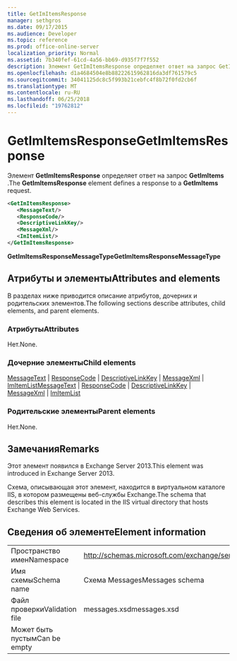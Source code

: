 ```yaml
---
title: GetImItemsResponse
manager: sethgros
ms.date: 09/17/2015
ms.audience: Developer
ms.topic: reference
ms.prod: office-online-server
localization_priority: Normal
ms.assetid: 7b340fef-61cd-4a56-bb69-d935f7f7f552
description: Элемент GetImItemsResponse определяет ответ на запрос GetImItems.
ms.openlocfilehash: d1a4684504e8b88222615962816da3df761579c5
ms.sourcegitcommit: 34041125dc8c5f993b21cebfc4f8b72f0fd2cb6f
ms.translationtype: MT
ms.contentlocale: ru-RU
ms.lasthandoff: 06/25/2018
ms.locfileid: "19762812"
---
```

# <a name="getimitemsresponse"></a><span data-ttu-id="f9cfa-103">GetImItemsResponse</span><span class="sxs-lookup"><span data-stu-id="f9cfa-103">GetImItemsResponse</span></span>

<span data-ttu-id="f9cfa-104">Элемент **GetImItemsResponse** определяет ответ на запрос **GetImItems** .</span><span class="sxs-lookup"><span data-stu-id="f9cfa-104">The **GetImItemsResponse** element defines a response to a **GetImItems** request.</span></span> 
  
```XML
<GetImItemsResponse>
   <MessageText/>
   <ResponseCode/>
   <DescriptiveLinkKey/>
   <MessageXml/>
   <ImItemList/>
</GetImItemsResponse>
```

 <span data-ttu-id="f9cfa-105">**GetImItemsResponseMessageType**</span><span class="sxs-lookup"><span data-stu-id="f9cfa-105">**GetImItemsResponseMessageType**</span></span>
## <a name="attributes-and-elements"></a><span data-ttu-id="f9cfa-106">Атрибуты и элементы</span><span class="sxs-lookup"><span data-stu-id="f9cfa-106">Attributes and elements</span></span>

<span data-ttu-id="f9cfa-107">В разделах ниже приводится описание атрибутов, дочерних и родительских элементов.</span><span class="sxs-lookup"><span data-stu-id="f9cfa-107">The following sections describe attributes, child elements, and parent elements.</span></span>
  
### <a name="attributes"></a><span data-ttu-id="f9cfa-108">Атрибуты</span><span class="sxs-lookup"><span data-stu-id="f9cfa-108">Attributes</span></span>

<span data-ttu-id="f9cfa-109">Нет.</span><span class="sxs-lookup"><span data-stu-id="f9cfa-109">None.</span></span>
  
### <a name="child-elements"></a><span data-ttu-id="f9cfa-110">Дочерние элементы</span><span class="sxs-lookup"><span data-stu-id="f9cfa-110">Child elements</span></span>

<span data-ttu-id="f9cfa-111">[MessageText](messagetext.md) | [ResponseCode](responsecode.md) | [DescriptiveLinkKey](descriptivelinkkey.md) | [MessageXml](messagexml.md) | [ImItemList](imitemlist.md)</span><span class="sxs-lookup"><span data-stu-id="f9cfa-111">[MessageText](messagetext.md) | [ResponseCode](responsecode.md) | [DescriptiveLinkKey](descriptivelinkkey.md) | [MessageXml](messagexml.md) | [ImItemList](imitemlist.md)</span></span>
  
### <a name="parent-elements"></a><span data-ttu-id="f9cfa-112">Родительские элементы</span><span class="sxs-lookup"><span data-stu-id="f9cfa-112">Parent elements</span></span>

<span data-ttu-id="f9cfa-113">Нет.</span><span class="sxs-lookup"><span data-stu-id="f9cfa-113">None.</span></span>
  
## <a name="remarks"></a><span data-ttu-id="f9cfa-114">Замечания</span><span class="sxs-lookup"><span data-stu-id="f9cfa-114">Remarks</span></span>

<span data-ttu-id="f9cfa-115">Этот элемент появился в Exchange Server 2013.</span><span class="sxs-lookup"><span data-stu-id="f9cfa-115">This element was introduced in Exchange Server 2013.</span></span>
  
<span data-ttu-id="f9cfa-116">Схема, описывающая этот элемент, находится в виртуальном каталоге IIS, в котором размещены веб-службы Exchange.</span><span class="sxs-lookup"><span data-stu-id="f9cfa-116">The schema that describes this element is located in the IIS virtual directory that hosts Exchange Web Services.</span></span>
  
## <a name="element-information"></a><span data-ttu-id="f9cfa-117">Сведения об элементе</span><span class="sxs-lookup"><span data-stu-id="f9cfa-117">Element information</span></span>

|||
|:-----|:-----|
|<span data-ttu-id="f9cfa-118">Пространство имен</span><span class="sxs-lookup"><span data-stu-id="f9cfa-118">Namespace</span></span>  <br/> |http://schemas.microsoft.com/exchange/services/2006/messages  <br/> |
|<span data-ttu-id="f9cfa-119">Имя схемы</span><span class="sxs-lookup"><span data-stu-id="f9cfa-119">Schema name</span></span>  <br/> |<span data-ttu-id="f9cfa-120">Схема Messages</span><span class="sxs-lookup"><span data-stu-id="f9cfa-120">Messages schema</span></span>  <br/> |
|<span data-ttu-id="f9cfa-121">Файл проверки</span><span class="sxs-lookup"><span data-stu-id="f9cfa-121">Validation file</span></span>  <br/> |<span data-ttu-id="f9cfa-122">messages.xsd</span><span class="sxs-lookup"><span data-stu-id="f9cfa-122">messages.xsd</span></span>  <br/> |
|<span data-ttu-id="f9cfa-123">Может быть пустым</span><span class="sxs-lookup"><span data-stu-id="f9cfa-123">Can be empty</span></span>  <br/> ||
   

